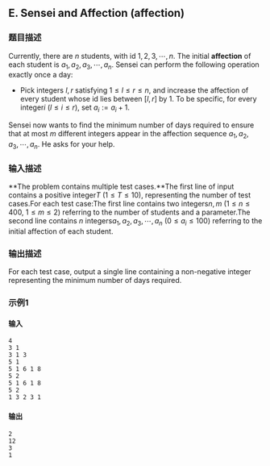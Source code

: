 ## E. Sensei and Affection (affection)

### 题目描述

Currently, there are $n$ students, with id $1,2,3,\cdots,n$. The initial **affection**
of each student is $a_1,a_2,a_3,\cdots,a_n$.
Sensei can perform the following operation exactly once a day:
- Pick integers $l,r$ satisfying $1\le l\le r\le n$, and increase the
    affection of every student whose id lies between $[l,r]$ by $1$. To be specific, for every integer$i$     ($l\le i\le r$), set $a_i:=a_i+1$.

Sensei now wants to find the minimum number of days required to ensure
that at most $m$ different integers appear in
the affection sequence $a_1,a_2,a_3,\cdots,a_n$. He asks for your
help.

### 输入描述

**The problem contains multiple test cases.**The first line of input contains a positive integer$T$ ($1 \le T \le 10$), representing the number
of test cases.For each test case:The first line contains two integers$n,m$ ($1\le n\le 400$, $1\le m\le 2$) referring to the number of
students and a parameter.The second line contains $n$ integers$a_1,a_2,a_3,\cdots,a_n$ ($0\le a_i\le100$) referring to the initial
affection of each student.

### 输出描述

For each test case, output a single line containing a non-negative
integer representing the minimum number of days required.

### 示例1

#### 输入

```plain
4
3 1
3 1 3
5 1
5 1 6 1 8
5 2
5 1 6 1 8
5 2
1 3 2 3 1
```

#### 输出

```plain
2
12
3
1
```

